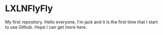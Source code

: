 # LXLNFlyFly
My first repository.
Hello everyone, I'm jack and it is the first time that I start to use Github. Hope I can get more here.

